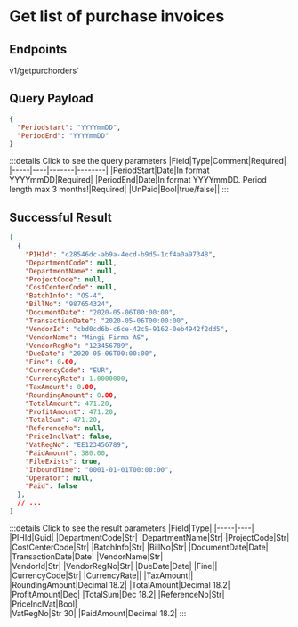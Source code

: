 # Get list of purchase invoices

## Endpoints

<!--@include: @/dist/md/api_url.md-->v1/getpurchorders`

## Query Payload
```json
{
  "Periodstart": "YYYYmmDD",
  "PeriodEnd": "YYYYmmDD"
}
```
:::details Click to see the query parameters
|Field|Type|Comment|Required|
|-----|----|-------|--------|
|PeriodStart|Date|In format YYYYmmDD|Required|
|PeriodEnd|Date|In format YYYYmmDD. Period length max 3 months!|Required|
|UnPaid|Bool|true/false||
:::
## Successful Result
```json
[
  {
    "PIHId": "c28546dc-ab9a-4ecd-b9d5-1cf4a0a97348",
    "DepartmentCode": null,
    "DepartmentName": null,
    "ProjectCode": null,
    "CostCenterCode": null,
    "BatchInfo": "OS-4",
    "BillNo": "987654324",
    "DocumentDate": "2020-05-06T00:00:00",
    "TransactionDate": "2020-05-06T00:00:00",
    "VendorId": "cbd0cd6b-c6ce-42c5-9162-0eb4942f2dd5",
    "VendorName": "Mingi Firma AS",
    "VendorRegNo": "123456789",
    "DueDate": "2020-05-06T00:00:00",
    "Fine": 0.00,
    "CurrencyCode": "EUR",
    "CurrencyRate": 1.0000000,
    "TaxAmount": 0.00,
    "RoundingAmount": 0.00,
    "TotalAmount": 471.20,
    "ProfitAmount": 471.20,
    "TotalSum": 471.20,
    "ReferenceNo": null,
    "PriceInclVat": false,
    "VatRegNo": "EE123456789",
    "PaidAmount": 380.00,
    "FileExists": true,
    "InboundTime": "0001-01-01T00:00:00",
    "Operator": null,
    "Paid": false
  },
  // ...
]
```
:::details Click to see the result parameters
|Field|Type|
|-----|----|
|PIHId|Guid|
|DepartmentCode|Str|
|DepartmentName|Str|
|ProjectCode|Str|
|CostCenterCode|Str|
|BatchInfo|Str|
|BillNo|Str|
|DocumentDate|Date|
|TransactionDate|Date|
|VendorName|Str|      
|VendorId|Str|
|VendorRegNo|Str|
|DueDate|Date|
|Fine||
|CurrencyCode|Str|
|CurrencyRate||
|TaxAmount||
|RoundingAmount|Decimal 18.2|
|TotalAmount|Decimal 18.2|
|ProfitAmount|Dec|
|TotalSum|Dec 18.2|
|ReferenceNo|Str|   
|PriceInclVat|Bool|       
|VatRegNo|Str 30|
|PaidAmount|Decimal 18.2|
:::